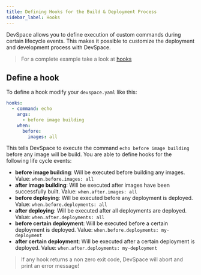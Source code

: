 ```yaml
---
title: Defining Hooks for the Build & Deployment Process
sidebar_label: Hooks
---
```


DevSpace allows you to define execution of custom commands during certain lifecycle events. This makes it possible to customize the deployment and development process with DevSpace.

> For a complete example take a look at [hooks](https://github.com/devspace-cloud/devspace/tree/master/examples/hooks)

## Define a hook

To define a hook modify your `devspace.yaml` like this:

```yaml
hooks:
  - command: echo
    args:
      - before image building
    when:
      before:
        images: all
```

This tells DevSpace to execute the command `echo before image building` before any image will be build. You are able to define hooks for the following life cycle events:
- **before image building**: Will be executed before building any images. Value: `when.before.images: all`
- **after image building**: Will be executed after images have been successfully built. Value: `when.after.images: all`
- **before deploying**: Will be executed before any deployment is deployed. Value: `when.before.deployments: all`
- **after deploying**: Will be executed after all deployments are deployed. Value: `when.after.deployments: all`
- **before certain deployment**: Will be executed before a certain deployment is deployed.  Value: `when.before.deployments: my-deployment`
- **after certain deployment**: Will be executed after a certain deployment is deployed.  Value: `when.after.deployments: my-deployment`

> If any hook returns a non zero exit code, DevSpace will abort and print an error message!
